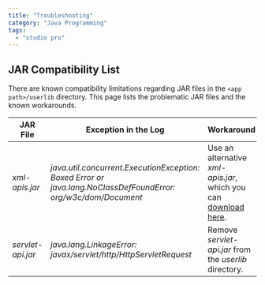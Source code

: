 ```yaml
---
title: "Troubleshooting"
category: "Java Programming"
tags:
  - "studio pro"
---
```


## JAR Compatibility List

There are known compatibility limitations regarding JAR files in the `<app path>/userlib` directory. This page lists the problematic JAR files and the known workarounds.

| JAR File          | Exception in the Log                                                                                           | Workaround                                                                                           |
| ----------------- | -------------------------------------------------------------------------------------------------------------- | ---------------------------------------------------------------------------------------------------- |
| *xml-apis.jar*    | _java.util.concurrent.ExecutionException: Boxed Error or java.lang.NoClassDefFoundError: org/w3c/dom/Document_ | Use an alternative *xml-apis.jar*, which you can [download here](attachments/16714056/16844051.jar). |
| *servlet-api.jar* | _java.lang.LinkageError: javax/servlet/http/HttpServletRequest_                                                | Remove *servlet-api.jar* from the *userlib* directory.                                               |
